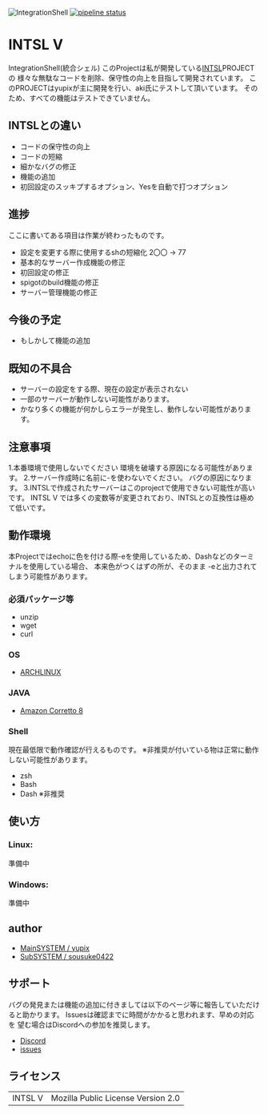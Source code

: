 ![IntegrationShell](https://repo.akarinext.org/pub/intsl_v/intsl_v.gif "Image")
[![pipeline status](https://dev.akarinext.org/yupix/intsl-v/badges/master/pipeline.svg)](https://dev.akarinext.org/yupix/intsl-v/-/commits/master)
# INTSL V
IntegrationShell(統合シェル)
このProjectは私が開発している[INTSL](https://dev.akarinext.org/yupix/INTSL/-/commits/master)PROJECTの
様々な無駄なコードを削除、保守性の向上を目指して開発されています。
このPROJECTはyupixが主に開発を行い、aki氏にテストして頂いています。
そのため、すべての機能はテストできていません。

## INTSLとの違い
 - コードの保守性の向上
 - コードの短縮
 - 細かなバグの修正
 - 機能の追加
 - 初回設定のスッキプするオプション、Yesを自動で打つオプション

## 進捗
ここに書いてある項目は作業が終わったものです。
 - 設定を変更する際に使用するshの短縮化 2〇〇 -> 77
 - 基本的なサーバー作成機能の修正
 - 初回設定の修正
 - spigotのbuild機能の修正
 - サーバー管理機能の修正

## 今後の予定
 - もしかして機能の追加

## 既知の不具合
 - サーバーの設定をする際、現在の設定が表示されない
 - 一部のサーバーが動作しない可能性があります。
 - かなり多くの機能が何かしらエラーが発生し、動作しない可能性があります。

## 注意事項
 1.本番環境で使用しないでください
  環境を破壊する原因になる可能性があります。
 2.サーバー作成時に名前に-を使わないでください。
  バグの原因になります。
 3.INTSLで作成されたサーバーはこのprojectで使用できない可能性が高いです。
  INTSL V では多くの変数等が変更されており、INTSLとの互換性は極めて低いです。

## 動作環境
本Projectではechoに色を付ける際-eを使用しているため、Dashなどのターミナルを使用している場合、
本来色がつくはずの所が、そのまま -eと出力されてしまう可能性があります。

### 必須パッケージ等
 - unzip
 - wget
 - curl
### OS
 - [ARCHLINUX](https://www.archlinux.org/)

### JAVA
 - [Amazon Corretto 8](https://docs.aws.amazon.com/ja_jp/corretto/latest/corretto-8-ug/downloads-list.html)

### Shell
現在最低限で動作確認が行えるものです。
※非推奨が付いている物は正常に動作しない可能性があります。
- zsh
- Bash
- Dash ※非推奨

## 使い方
### Linux:
準備中

### Windows:
準備中

## author
- [MainSYSTEM / yupix](https://github.com/yupix/)
- [SubSYSTEM / sousuke0422](https://github.com/sousuke0422/)

## サポート
バグの発見または機能の追加に付きましては以下のページ等に報告していただけると助かります。
Issuesは確認までに時間がかかると思われます、早めの対応を
望む場合はDiscordへの参加を推奨します。
- [Discord](https://discord.gg/uDNyePY)
- [issues](https://github.com/yupix/amb/issues)

## ライセンス
|         |                                    |
| ------- | ---------------------------------- |
| INTSL V | Mozilla Public License Version 2.0 |
